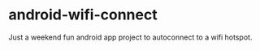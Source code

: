 android-wifi-connect
==================== 

Just a weekend fun android app project to autoconnect to a wifi hotspot.